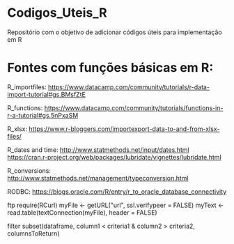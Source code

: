 # Codigos_Uteis_R

Repositório com o objetivo de adicionar códigos úteis para implementação em R

# Fontes com funções básicas em R:

R_importfiles:
https://www.datacamp.com/community/tutorials/r-data-import-tutorial#gs.BMsfZtE

R_functions:
https://www.datacamp.com/community/tutorials/functions-in-r-a-tutorial#gs.5nPxaSM

R_xlsx:
https://www.r-bloggers.com/importexport-data-to-and-from-xlsx-files/

R_dates and time:
http://www.statmethods.net/input/dates.html
https://cran.r-project.org/web/packages/lubridate/vignettes/lubridate.html

R_conversions:
http://www.statmethods.net/management/typeconversion.html

RODBC: 
https://blogs.oracle.com/R/entry/r_to_oracle_database_connectivity

ftp
require(RCurl) 
myFile <- getURL("url", ssl.verifypeer = FALSE)
myText <- read.table(textConnection(myFile), header = FALSE)

filter
subset(dataframe, column1 < criteria1 & column2 > criteria2, columnsToReturn)
